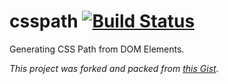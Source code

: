 # csspath [![Build Status](https://travis-ci.org/ajhsu/csspath.svg?branch=master)](https://travis-ci.org/ajhsu/csspath)

Generating CSS Path from DOM Elements.

*This project was forked and packed from [this Gist](https://gist.github.com/asfaltboy/8aea7435b888164e8563).*